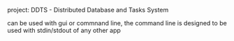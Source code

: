  
 project:
	DDTS - Distributed Database and Tasks System

can be used with gui or commnand line, the command line is designed to be used with stdin/stdout of any other app
